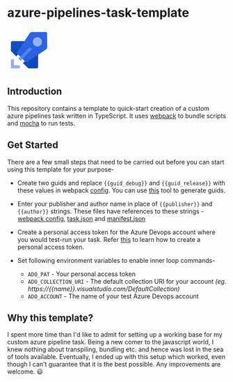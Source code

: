 # azure-pipelines-task-template

![Azure Pipelines](./images/azure-pipelines.png)

## Introduction

This repository contains a template to quick-start creation of a custom azure pipelines task written in TypeScript. It uses [webpack](https://webpack.js.org) to bundle scripts and [mocha](https://mochajs.org) to run tests.

## Get Started

There are a few small steps that need to be carried out before you can start using this template for your purpose-

- Create two guids and replace `{{guid_debug}}` and `{{guid_release}}` with these values in webpack [config](webpack.config.js). You can use [this](https://www.guidgenerator.com) tool to generate guids.

- Enter your publisher and author name in place of `{{publisher}}` and `{{author}}` strings. These files have references to these strings - [webpack config](webpack.config.js), [task.json](./src/custom-task/task.json) and [manifest.json](./src/manifest.json)

- Create a personal access token for the Azure Devops account where you would test-run your task. Refer [this](https://docs.microsoft.com/en-us/azure/devops/organizations/accounts/use-personal-access-tokens-to-authenticate?view=azure-devops) to learn how to create a personal access token.

- Set following environment variables to enable inner loop commands-
    - `ADO_PAT` - Your personal access token
    - `ADO_COLLECTION_URI` - The default collection URI for your account *(eg. https://{{name}}.visualstudio.com/DefaultCollection)*
    - `ADO_ACCOUNT` - The name of your test Azure Devops account

## Why this template?

I spent more time than I'd like to admit for setting up a working base for my custom azure pipeline task. Being a new comer to the javascript world, I knew nothing about transpiling, bundling etc. and hence was lost in the sea of tools available. Eventually, I ended up with this setup which worked, even though I can't guarantee that it is the best possible. Any improvements are welcome. :smiley:
